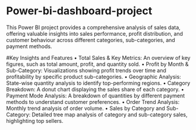 # Power-bi-dashboard-project
This Power BI project provides a comprehensive analysis of sales data, offering valuable insights into sales performance, profit distribution, and customer behaviour across different categories, sub-categories, and payment methods. 

#Key Insights and Features
•	Total Sales & Key Metrics: An overview of key figures, such as total amount, profit, and quantity sold.
•	Profit by Month & Sub-Category: Visualizations showing profit trends over time and profitability by specific product sub-categories.
•	Geographic Analysis: State-wise quantity analysis to identify top-performing regions.
•	Category Breakdown: A donut chart displaying the sales share of each category.
•	Payment Mode Analysis: A breakdown of quantities by different payment methods to understand customer preferences.
•	Order Trend Analysis: Monthly trend analysis of order volume.
•	Sales by Category and Sub-Category: Detailed tree map analysis of category and sub-category sales, highlighting top sellers.


